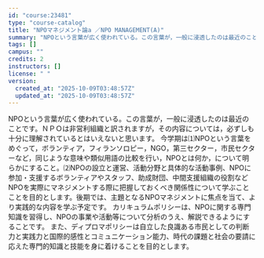 ```yaml
---
id: "course:23481"
type: "course-catalog"
title: "NPOマネジメント論a ／NPO MANAGEMENT(A)"
summary: "NPOという言葉が広く使われている。この言葉が，一般に浸透したのは最近のことです。ＮＰＯは非営利組織と訳されますが，その内容については，必ずしも十分に理解されているとはいえないと思います。 今学期は⑴NPOという言葉をめぐって，ボランティア…"
tags: []
campus: ""
credits: 2
instructors: []
license: " "
version:
  created_at: "2025-10-09T03:48:57Z"
  updated_at: "2025-10-09T03:48:57Z"
---
```


NPOという言葉が広く使われている。この言葉が，一般に浸透したのは最近のことです。ＮＰＯは非営利組織と訳されますが，その内容については，必ずしも十分に理解されているとはいえないと思います。 今学期は⑴NPOという言葉をめぐって，ボランティア，フィランソロピー，NGO，第三セクター，市民セクターなど，同じような意味や類似用語の比較を行い，NPOとは何か，について明らかにすること。⑵NPOの設立と運営、活動分野と具体的な活動事例、NPOに参加・支援するボランティアやスタッフ、助成財団、中間支援組織の役割などNPOを実際にマネジメントする際に把握しておくべき関係性について学ぶことことを目的とします。後期では、主題となるNPOマネジメントに焦点を当て、より実践的な内容を学ぶ予定です。 カリキュラムポリシーは、NPOに関する専門知識を習得し、NPOの事業や活動等について分析のうえ、解説できるようにすることです。 また、ディプロマポリシーは自立した良識ある市民としての判断力と実践力と国際的感性とコミュニケーション能力、時代の課題と社会の要請に応えた専門的知識と技能を身に着けることを目的とします。
